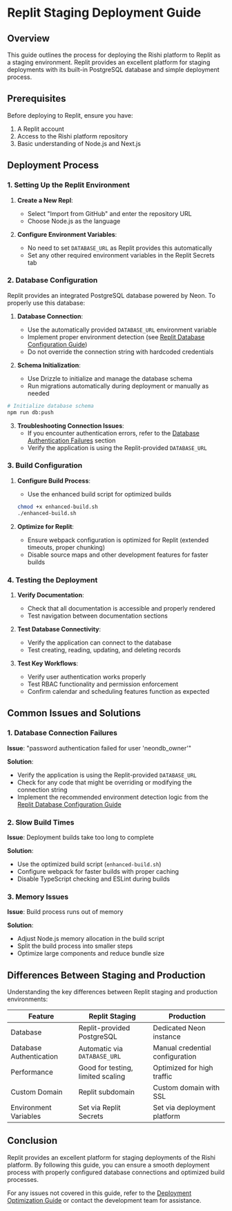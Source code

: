 # Replit Staging Deployment Guide

## Overview

This guide outlines the process for deploying the Rishi platform to Replit as a staging environment. Replit provides an excellent platform for staging deployments with its built-in PostgreSQL database and simple deployment process.

## Prerequisites

Before deploying to Replit, ensure you have:

1. A Replit account
2. Access to the Rishi platform repository
3. Basic understanding of Node.js and Next.js

## Deployment Process

### 1. Setting Up the Replit Environment

1. **Create a New Repl**:
   - Select "Import from GitHub" and enter the repository URL
   - Choose Node.js as the language

2. **Configure Environment Variables**:
   - No need to set `DATABASE_URL` as Replit provides this automatically
   - Set any other required environment variables in the Replit Secrets tab

### 2. Database Configuration

Replit provides an integrated PostgreSQL database powered by Neon. To properly use this database:

1. **Database Connection**:
   - Use the automatically provided `DATABASE_URL` environment variable
   - Implement proper environment detection (see [Replit Database Configuration Guide](./replit-database-configuration.md))
   - Do not override the connection string with hardcoded credentials

2. **Schema Initialization**:
   - Use Drizzle to initialize and manage the database schema
   - Run migrations automatically during deployment or manually as needed

```bash
# Initialize database schema
npm run db:push
```

3. **Troubleshooting Connection Issues**:
   - If you encounter authentication errors, refer to the [Database Authentication Failures](./deployment-optimization-guide.md#database-authentication-failures) section
   - Verify the application is using the Replit-provided `DATABASE_URL`

### 3. Build Configuration

1. **Configure Build Process**:
   - Use the enhanced build script for optimized builds
   ```bash
   chmod +x enhanced-build.sh
   ./enhanced-build.sh
   ```

2. **Optimize for Replit**:
   - Ensure webpack configuration is optimized for Replit (extended timeouts, proper chunking)
   - Disable source maps and other development features for faster builds

### 4. Testing the Deployment

1. **Verify Documentation**:
   - Check that all documentation is accessible and properly rendered
   - Test navigation between documentation sections

2. **Test Database Connectivity**:
   - Verify the application can connect to the database
   - Test creating, reading, updating, and deleting records

3. **Test Key Workflows**:
   - Verify user authentication works properly
   - Test RBAC functionality and permission enforcement
   - Confirm calendar and scheduling features function as expected

## Common Issues and Solutions

### 1. Database Connection Failures

**Issue**: "password authentication failed for user 'neondb_owner'"

**Solution**:
- Verify the application is using the Replit-provided `DATABASE_URL`
- Check for any code that might be overriding or modifying the connection string
- Implement the recommended environment detection logic from the [Replit Database Configuration Guide](./replit-database-configuration.md)

### 2. Slow Build Times

**Issue**: Deployment builds take too long to complete

**Solution**:
- Use the optimized build script (`enhanced-build.sh`)
- Configure webpack for faster builds with proper caching
- Disable TypeScript checking and ESLint during builds

### 3. Memory Issues

**Issue**: Build process runs out of memory

**Solution**:
- Adjust Node.js memory allocation in the build script
- Split the build process into smaller steps
- Optimize large components and reduce bundle size

## Differences Between Staging and Production

Understanding the key differences between Replit staging and production environments:

| Feature | Replit Staging | Production |
| --- | --- | --- |
| Database | Replit-provided PostgreSQL | Dedicated Neon instance |
| Database Authentication | Automatic via `DATABASE_URL` | Manual credential configuration |
| Performance | Good for testing, limited scaling | Optimized for high traffic |
| Custom Domain | Replit subdomain | Custom domain with SSL |
| Environment Variables | Set via Replit Secrets | Set via deployment platform |

## Conclusion

Replit provides an excellent platform for staging deployments of the Rishi platform. By following this guide, you can ensure a smooth deployment process with properly configured database connections and optimized build processes.

For any issues not covered in this guide, refer to the [Deployment Optimization Guide](./deployment-optimization-guide.md) or contact the development team for assistance.